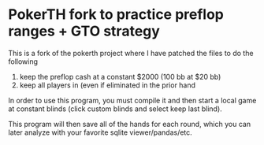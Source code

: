 # PokerTH fork to practice preflop ranges + GTO strategy

This is a fork of the pokerth project where I have patched the files to do the following
1. keep the preflop cash at a constant $2000 (100 bb at $20 bb)
2. keep all players in (even if eliminated in the prior hand

In order to use this program, you must compile it and then start a local game at constant blinds (click custom blinds and select keep last blind).

This program will then save all of the hands for each round, which you can later analyze with your favorite sqlite viewer/pandas/etc.
